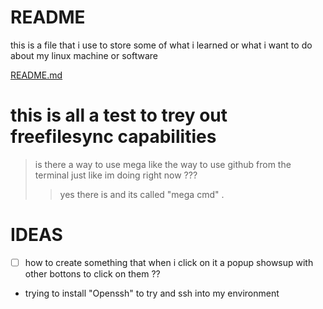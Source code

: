# README 
this is a file that i use to store some of what i learned or what i want to do about my linux machine or software

[README.md](https://github.com/crisslokman/arch/blob/main/README.md)

# this is all a test to trey out freefilesync capabilities

> is there a way to use mega like the way to use github from the terminal just like im doing right now ??? 
> >  yes there is and its called "mega cmd" .

# IDEAS 

- [ ] how to create something that when i click on it a popup showsup with other bottons to click on them ?? 

- trying to install "Openssh" to try and ssh into my environment
